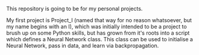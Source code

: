 This repository is going to be for my personal projects. 

My first project is Project_I (named that way for no reason whatsoever, but my name begins with an I), which was initially intended to be a project to brush up on some Python skills, but has grown from it's roots into a script which defines a Neural Network class. This class can be used to initialise a Neural Network, pass in data, and learn via backpropagation. 
